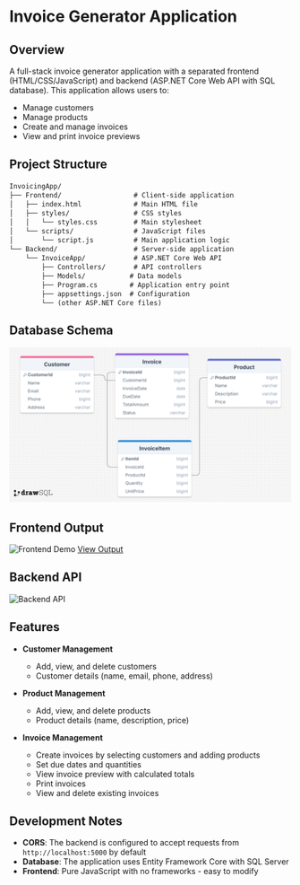 # Invoice Generator Application

## Overview

A full-stack invoice generator application with a separated frontend (HTML/CSS/JavaScript) and backend (ASP.NET Core Web API with SQL database). This application allows users to:

- Manage customers
- Manage products
- Create and manage invoices
- View and print invoice previews

## Project Structure

```
InvoicingApp/
├── Frontend/                  # Client-side application
│   ├── index.html             # Main HTML file
│   ├── styles/                # CSS styles
│   │   └── styles.css         # Main stylesheet
│   └── scripts/               # JavaScript files
│       └── script.js          # Main application logic
└── Backend/                   # Server-side application
    └── InvoiceApp/            # ASP.NET Core Web API
        ├── Controllers/       # API controllers
        ├── Models/           # Data models
        ├── Program.cs        # Application entry point
        ├── appsettings.json  # Configuration
        └── (other ASP.NET Core files)
```

## Database Schema
![Database Schema](dbschema.png)

## Frontend Output
![Frontend Demo](invoice.gif)
[View Output](invoice.gif)


## Backend API
![Backend API](invoice-api.gif)

## Features

- **Customer Management**
  - Add, view, and delete customers
  - Customer details (name, email, phone, address)

- **Product Management**
  - Add, view, and delete products
  - Product details (name, description, price)

- **Invoice Management**
  - Create invoices by selecting customers and adding products
  - Set due dates and quantities
  - View invoice preview with calculated totals
  - Print invoices
  - View and delete existing invoices

## Development Notes

- **CORS**: The backend is configured to accept requests from `http://localhost:5000` by default
- **Database**: The application uses Entity Framework Core with SQL Server
- **Frontend**: Pure JavaScript with no frameworks - easy to modify

